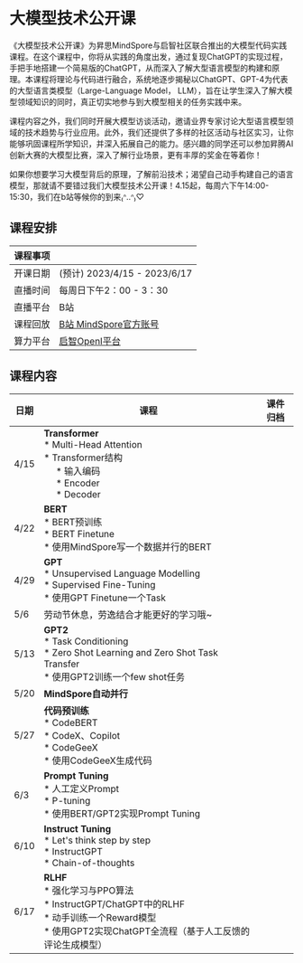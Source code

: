 # 大模型技术公开课

《大模型技术公开课》为昇思MindSpore与启智社区联合推出的大模型代码实践课程。在这个课程中，你将从实践的角度出发，通过复现ChatGPT的实现过程，手把手地搭建一个简易版的ChatGPT，从而深入了解大型语言模型的构建和原理。本课程将理论与代码进行融合，系统地逐步揭秘以ChatGPT、GPT-4为代表的大型语言类模型（Large-Language Model， LLM），旨在让学生深入了解大模型领域知识的同时，真正切实地参与到大模型相关的任务实践中来。

课程内容之外，我们同时开展大模型访谈活动，邀请业界专家讨论大型语言模型领域的技术趋势与行业应用。此外，我们还提供了多样的社区活动与社区实习，让你能够巩固课程所学知识，并深入拓展自己的能力。感兴趣的同学还可以参加昇腾AI创新大赛的大模型比赛，深入了解行业场景，更有丰厚的奖金在等着你！

如果你想要学习大模型背后的原理，了解前沿技术；渴望自己动手构建自己的语言模型，那就请不要错过我们大模型技术公开课！4.15起，每周六下午14:00-15:30，我们在b站等候你的到来₍ᐢ..ᐢ₎♡

## 课程安排

| 课程事项 |  |
|----------|----------|
| 开课日期 | (预计) 2023/4/15 - 2023/6/17|
| 直播时间 | 每周日下午2：00 - 3：30 |
| 直播平台 | B站 |
| 课程回放 | [B站 MindSpore官方账号](https://space.bilibili.com/526894060) |
| 算力平台 | [启智OpenI平台](https://openi.pcl.ac.cn/) |


## 课程内容

| 日期 | 课程 | 课件归档 |
|----------|----------|----------|
| 4/15 | **Transformer**<br> * Multi-Head Attention<br> * Transformer结构<br>&nbsp;&nbsp;&nbsp;&nbsp; * 输入编码 <br> &nbsp;&nbsp;&nbsp;&nbsp; * Encoder <br> &nbsp;&nbsp;&nbsp;&nbsp; * Decoder <br> |  |
| 4/22 | **BERT**<br> * BERT预训练<br> * BERT Finetune<br> * 使用MindSpore写一个数据并行的BERT<br> |  |
| 4/29 | **GPT**<br> * Unsupervised Language Modelling<br> * Supervised Fine-Tuning<br> * 使用GPT Finetune一个Task<br> |  |
| 5/6 | 劳动节休息，劳逸结合才能更好的学习哦~ |  |
| 5/13 | **GPT2**<br> * Task Conditioning<br> * Zero Shot Learning and Zero Shot Task Transfer<br> * 使用GPT2训练一个few shot任务<br> |  |
| 5/20 | **MindSpore自动并行** |  |
| 5/27 | **代码预训练**<br> * CodeBERT<br> * CodeX、Copilot<br> * CodeGeeX<br> * 使用CodeGeeX生成代码<br> |  |
| 6/3 | **Prompt Tuning**<br> * 人工定义Prompt<br> * P-tuning<br> * 使用BERT/GPT2实现Prompt Tuning<br> |  |
| 6/10 | **Instruct Tuning**<br> * Let's think step by step<br> * InstructGPT<br> * Chain-of-thoughts<br> |  |
| 6/17 | **RLHF**<br> * 强化学习与PPO算法<br> * InstructGPT/ChatGPT中的RLHF<br> * 动手训练一个Reward模型<br> * 使用GPT2实现ChatGPT全流程（基于人工反馈的评论生成模型）<br>|  |

